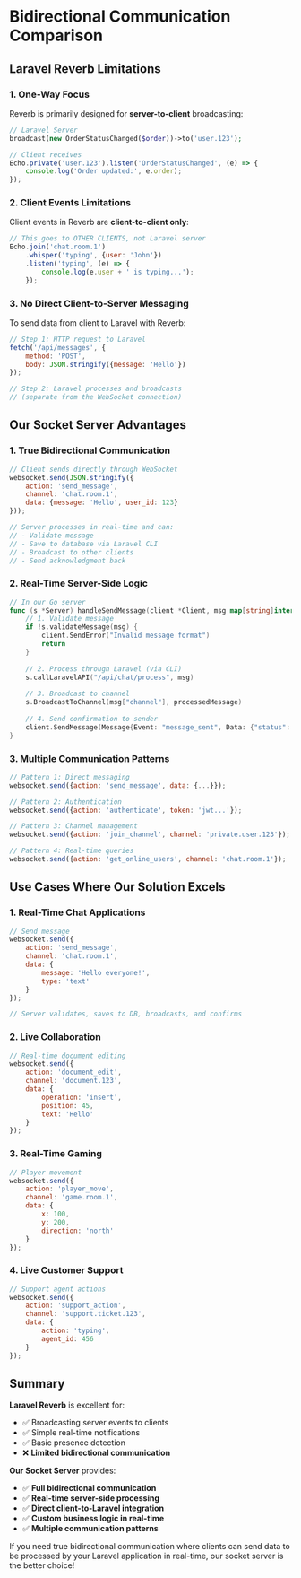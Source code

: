 # Bidirectional Communication Comparison

## Laravel Reverb Limitations

### 1. One-Way Focus
Reverb is primarily designed for **server-to-client** broadcasting:
```php
// Laravel Server
broadcast(new OrderStatusChanged($order))->to('user.123');
```
```javascript
// Client receives
Echo.private('user.123').listen('OrderStatusChanged', (e) => {
    console.log('Order updated:', e.order);
});
```

### 2. Client Events Limitations
Client events in Reverb are **client-to-client only**:
```javascript
// This goes to OTHER CLIENTS, not Laravel server
Echo.join('chat.room.1')
    .whisper('typing', {user: 'John'})
    .listen('typing', (e) => {
        console.log(e.user + ' is typing...');
    });
```

### 3. No Direct Client-to-Server Messaging
To send data from client to Laravel with Reverb:
```javascript
// Step 1: HTTP request to Laravel
fetch('/api/messages', {
    method: 'POST',
    body: JSON.stringify({message: 'Hello'})
});

// Step 2: Laravel processes and broadcasts
// (separate from the WebSocket connection)
```

## Our Socket Server Advantages

### 1. True Bidirectional Communication
```javascript
// Client sends directly through WebSocket
websocket.send(JSON.stringify({
    action: 'send_message',
    channel: 'chat.room.1',
    data: {message: 'Hello', user_id: 123}
}));

// Server processes in real-time and can:
// - Validate message
// - Save to database via Laravel CLI
// - Broadcast to other clients
// - Send acknowledgment back
```

### 2. Real-Time Server-Side Logic
```go
// In our Go server
func (s *Server) handleSendMessage(client *Client, msg map[string]interface{}) {
    // 1. Validate message
    if !s.validateMessage(msg) {
        client.SendError("Invalid message format")
        return
    }
    
    // 2. Process through Laravel (via CLI)
    s.callLaravelAPI("/api/chat/process", msg)
    
    // 3. Broadcast to channel
    s.BroadcastToChannel(msg["channel"], processedMessage)
    
    // 4. Send confirmation to sender
    client.SendMessage(Message{Event: "message_sent", Data: {"status": "success"}})
}
```

### 3. Multiple Communication Patterns
```javascript
// Pattern 1: Direct messaging
websocket.send({action: 'send_message', data: {...}});

// Pattern 2: Authentication
websocket.send({action: 'authenticate', token: 'jwt...'});

// Pattern 3: Channel management
websocket.send({action: 'join_channel', channel: 'private.user.123'});

// Pattern 4: Real-time queries
websocket.send({action: 'get_online_users', channel: 'chat.room.1'});
```

## Use Cases Where Our Solution Excels

### 1. Real-Time Chat Applications
```javascript
// Send message
websocket.send({
    action: 'send_message',
    channel: 'chat.room.1',
    data: {
        message: 'Hello everyone!',
        type: 'text'
    }
});

// Server validates, saves to DB, broadcasts, and confirms
```

### 2. Live Collaboration
```javascript
// Real-time document editing
websocket.send({
    action: 'document_edit',
    channel: 'document.123',
    data: {
        operation: 'insert',
        position: 45,
        text: 'Hello'
    }
});
```

### 3. Real-Time Gaming
```javascript
// Player movement
websocket.send({
    action: 'player_move',
    channel: 'game.room.1',
    data: {
        x: 100,
        y: 200,
        direction: 'north'
    }
});
```

### 4. Live Customer Support
```javascript
// Support agent actions
websocket.send({
    action: 'support_action',
    channel: 'support.ticket.123',
    data: {
        action: 'typing',
        agent_id: 456
    }
});
```

## Summary

**Laravel Reverb** is excellent for:
- ✅ Broadcasting server events to clients
- ✅ Simple real-time notifications
- ✅ Basic presence detection
- ❌ **Limited bidirectional communication**

**Our Socket Server** provides:
- ✅ **Full bidirectional communication**
- ✅ **Real-time server-side processing**
- ✅ **Direct client-to-Laravel integration**
- ✅ **Custom business logic in real-time**
- ✅ **Multiple communication patterns**

If you need true bidirectional communication where clients can send data to be processed by your Laravel application in real-time, our socket server is the better choice!
